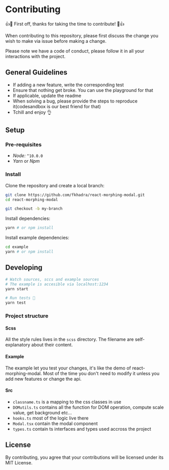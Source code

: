 # Contributing

:+1::tada: First off, thanks for taking the time to contribute! :tada::+1:

When contributing to this repository, please first discuss the change you wish to make via issue before making a change.

Please note we have a code of conduct, please follow it in all your interactions with the project.

## General Guidelines

- If adding a new feature, write the corresponding test
- Ensure that nothing get broke. You can use the playground for that
- If applicable, update the readme
- When solving a bug, please provide the steps to reproduce it(codesandbox is our best friend for that)
- Tchill and enjoy 👌

## Setup

### Pre-requisites

- _Node:_ `^10.0.0`
- _Yarn_ or _Npm_

### Install

Clone the repository and create a local branch:

```sh
git clone https://github.com/fkhadra/react-morphing-modal.git
cd react-morphing-modal

git checkout -b my-branch
```

Install dependencies:

```sh
yarn # or npm install
```

Install example dependencies:

```sh
cd example
yarn # or npm install
```

## Developing

```sh
# Watch sources, sccs and example sources
# The example is accesible via localhost:1234
yarn start

# Run tests 💩
yarn test
```

### Project structure

#### Scss

All the style rules lives in the `scss` directory. The filename are self-explanatory about their content.

#### Example

The example let you test your changes, it's like the demo of react-morphing-modal. Most of the time you don't need to modify it unless you add new features or change the api.

#### Src

- `classname.ts` is a mapping to the css classes in use
- `DOMutils.ts` contains all the function for DOM operation, compute scale value, get background etc...
- `hooks.ts` most of the logic live there
- `Modal.tsx` contain the modal component
- `types.ts` contain ts interfaces and types used accross the project

## License

By contributing, you agree that your contributions will be licensed under its MIT License.
